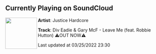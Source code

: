 ## Currently Playing on SoundCloud

[<img align="left" width="100" src="https://i1.sndcdn.com/artworks-ELEHY3bQjm0ZupTm-AJoRRQ-t500x500.jpg">](https://soundcloud.com/justicehardcore/jh335?in=justicehardcore/sets/div-eadie-gary-mcf-leave-me)

**Artist**: Justice Hardcore 

**Track**: Div Eadie & Gary McF - Leave Me (feat. Robbie Hutton) ⚠️OUT NOW⚠️

Last updated at 03/25/2022 23:30

